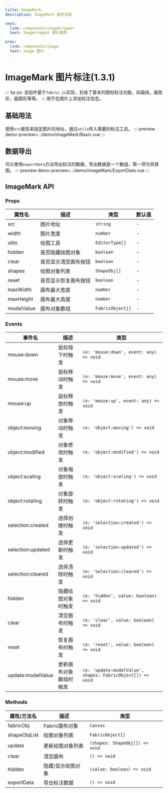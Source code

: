 ```yaml
---
title: ImageMark
description: ImageMark 组件文档

next:
  link: components/imageCropper
  text: ImageCropper 图片裁剪

prev:
  link: components/image
  text: Image 图片
---
```


# ImageMark 图片标注(1.3.1)
::: tip
ps: 该组件基于`fabric.js`实现，封装了基本的图标标注功能，如画线，画矩形，画圆形等等。
:::
用于在图片上添加标注信息。

## 基础用法
使用`src`属性来指定图片的地址，通过`utils`传入需要的标注工具。
::: preview
demo-preview=../demo/imageMark/Basic.vue
:::

## 数据导出
可以使用`exportData`方法导出标注的数据，导出数据是一个数组，第一项为背景图。
::: preview
demo-preview=../demo/imageMark/ExportData.vue
:::


## ImageMark API

### Props

| 属性名 | 描述 | 类型 | 默认值 |
| --- | --- | --- | --- |
| src | 图片地址 | `string` | - |
| width | 图片宽度 | `number` | - |
| utils | 绘图工具 | `EditorType[]` | - |
| hidden | 是否隐藏绘图对象 | `boolean` | - |
| clear | 是否显示清空画布按钮 | `boolean` | - |
| shapes | 绘图对象列表 | `ShapeObj[]` | - |
| reset | 是否显示恢复画布按钮 | `boolean` | - |
| maxWidth | 画布最大宽度 | `number` | - |
| maxHeight | 画布最大高度 | `number` | - |
| modelValue | 画布对象数组 | `FabricObject[]` | - |



### Events

| 事件名 | 描述 | 类型 |
| --- | --- | --- |
| mouse:down | 鼠标按下时触发 | `(e: 'mouse:down', event: any) => void` |
| mouse:move | 鼠标移动时触发 | `(e: 'mouse:move', event: any) => void` |
| mouse:up | 鼠标释放时触发 | `(e: 'mouse:up', event: any) => void` |
| object:moving | 对象移动时触发 | `(e: 'object:moving') => void` |
| object:modified | 对象修改时触发 | `(e: 'object:modified') => void` |
| object:scaling | 对象缩放时触发 | `(e: 'object:scaling') => void` |
| object:rotating | 对象旋转时触发 | `(e: 'object:rotating') => void` |
| selection:created | 选择创建时触发 | `(e: 'selection:created') => void` |
| selection:updated | 选择更新时触发 | `(e: 'selection:updated') => void` |
| selection:cleared | 选择清除时触发 | `(e: 'selection:cleared') => void` |
| hidden | 隐藏绘图对象时触发 | `(e: 'hidden', value: boolean) => void` |
| clear | 清空画布时触发 | `(e: 'clear', value: boolean) => void` |
| reset | 恢复画布时触发 | `(e: 'reset', value: boolean) => void` |
| update:modelValue | 更新画布对象数组时触发 | `(e: 'update:modelValue', shapes: FabricObject[]) => void` |


### Methods

| 属性/方法名 | 描述 | 类型 |
| --- | --- | --- |
| fabricObj | Fabric画布对象 | `Canvas` |
| shapeObjList | 绘图对象列表 | `FabricObject[]` |
| update | 更新绘图对象列表 | `(shapes: ShapeObj[]) => void` |
| clear | 清空画布 | `() => void` |
| hidden | 隐藏/显示绘图对象 | `(value: boolean) => void` |
| exportData | 导出标注数据 | `() => void` |
